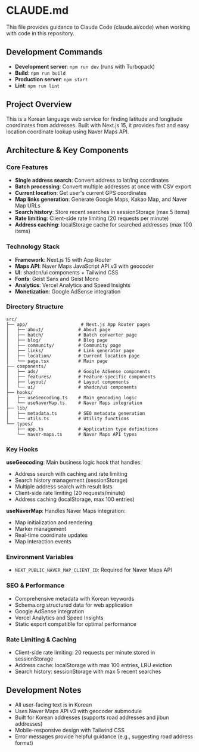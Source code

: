 # CLAUDE.md

This file provides guidance to Claude Code (claude.ai/code) when working with code in this repository.

## Development Commands

- **Development server**: `npm run dev` (runs with Turbopack)
- **Build**: `npm run build`
- **Production server**: `npm start`
- **Lint**: `npm run lint`

## Project Overview

This is a Korean language web service for finding latitude and longitude coordinates from addresses. Built with Next.js 15, it provides fast and easy location coordinate lookup using Naver Maps API.

## Architecture & Key Components

### Core Features
- **Single address search**: Convert address to lat/lng coordinates
- **Batch processing**: Convert multiple addresses at once with CSV export
- **Current location**: Get user's current GPS coordinates
- **Map links generation**: Generate Google Maps, Kakao Map, and Naver Map URLs
- **Search history**: Store recent searches in sessionStorage (max 5 items)
- **Rate limiting**: Client-side rate limiting (20 requests per minute)
- **Address caching**: localStorage cache for searched addresses (max 100 items)

### Technology Stack
- **Framework**: Next.js 15 with App Router
- **Maps API**: Naver Maps JavaScript API v3 with geocoder
- **UI**: shadcn/ui components + Tailwind CSS
- **Fonts**: Geist Sans and Geist Mono
- **Analytics**: Vercel Analytics and Speed Insights
- **Monetization**: Google AdSense integration

### Directory Structure
```
src/
├── app/                    # Next.js App Router pages
│   ├── about/             # About page
│   ├── batch/             # Batch converter page
│   ├── blog/              # Blog page
│   ├── community/         # Community page
│   ├── links/             # Link generator page
│   ├── location/          # Current location page
│   └── page.tsx           # Main page
├── components/
│   ├── ads/               # Google AdSense components
│   ├── features/          # Feature-specific components
│   ├── layout/            # Layout components
│   └── ui/                # shadcn/ui components
├── hooks/
│   ├── useGeocoding.ts    # Main geocoding logic
│   └── useNaverMap.ts     # Naver Maps integration
├── lib/
│   ├── metadata.ts        # SEO metadata generation
│   └── utils.ts           # Utility functions
└── types/
    ├── app.ts             # Application type definitions
    └── naver-maps.ts      # Naver Maps API types
```

### Key Hooks

**useGeocoding**: Main business logic hook that handles:
- Address search with caching and rate limiting
- Search history management (sessionStorage)
- Multiple address search with result lists
- Client-side rate limiting (20 requests/minute)
- Address caching (localStorage, max 100 entries)

**useNaverMap**: Handles Naver Maps integration:
- Map initialization and rendering
- Marker management
- Real-time coordinate updates
- Map interaction events

### Environment Variables
- `NEXT_PUBLIC_NAVER_MAP_CLIENT_ID`: Required for Naver Maps API

### SEO & Performance
- Comprehensive metadata with Korean keywords
- Schema.org structured data for web application
- Google AdSense integration
- Vercel Analytics and Speed Insights
- Static export compatible for optimal performance

### Rate Limiting & Caching
- Client-side rate limiting: 20 requests per minute stored in sessionStorage
- Address cache: localStorage with max 100 entries, LRU eviction
- Search history: sessionStorage with max 5 recent searches

## Development Notes

- All user-facing text is in Korean
- Uses Naver Maps API v3 with geocoder submodule
- Built for Korean addresses (supports road addresses and jibun addresses)
- Mobile-responsive design with Tailwind CSS
- Error messages provide helpful guidance (e.g., suggesting road address format)